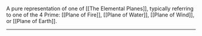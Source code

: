 A pure representation of one of [[The Elemental Planes]], typically referring to one of the 4 Prime:
[[Plane of Fire]], [[Plane of Water]], [[Plane of Wind]], or [[Plane of Earth]].

----

